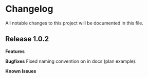 # Changelog

All notable changes to this project will be documented in this file.

## Release 1.0.2

**Features**

**Bugfixes**
Fixed naming convention on in docs (plan example).

**Known Issues**

